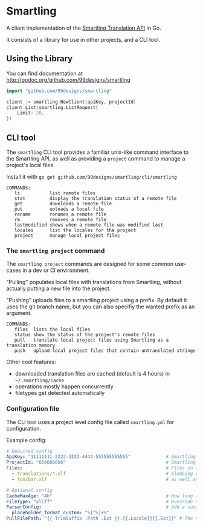 # Smartling

A client implementation of the [Smartling Translation API](https://docs.smartling.com/display/docs/Smartling+Translation+API) in Go.

It consists of a library for use in other projects, and a CLI tool.

## Using the Library

You can find documentation at http://godoc.org/github.com/99designs/smartling

```go
import "github.com/99designs/smartling"

client := smartling.NewClient(apiKey, projectId)
client.List(smartling.ListRequest{
    Limit: 20,
})
```

## CLI tool

The `smartling` CLI tool provides a familiar unix-like command interface to the Smartling API, as well as providing a `project` command to manage a project's local files.

Install it with `go get github.com/99designs/smartling/cli/smartling`


```
COMMANDS:
   ls           list remote files
   stat         display the translation status of a remote file
   get          downloads a remote file
   put          uploads a local file
   rename       renames a remote file
   rm           removes a remote file
   lastmodified shows when a remote file was modified last
   locales      list the locales for the project
   project      manage local project files
```

### The `smartling project` command

The `smartling project` commands are designed for some common use-cases in a dev or CI environment.

"Pulling" populates local files with translations from Smartling, without actually putting a new file into the project.

"Pushing" uploads files to a smartling project using a prefix. By default it uses the git branch name, but you can also specifiy the wanted prefix as an argument.

```
COMMANDS:
   files  lists the local files
   status show the status of the project's remote files
   pull   translate local project files using Smartling as a translation memory
   push   upload local project files that contain untranslated strings
```

Other cool features:
- downloaded translation files are cached (default is 4 hours) in `~/.smartling/cache`
- operations mostly happen concurrently
- filetypes get detected automatically


### Configuration file

The CLI tool uses a project level config file called `smartling.yml` for configuration.

Example config:
```yaml
# Required config
ApiKey: "11111111-2222-3333-4444-555555555555"             # Smartling API Key
ProjectId: "666666666"                                     # Smartling Project Id
Files:                                                     # Files in the project
  - translations/*.xlf                                     # Globbing can be used,
  - foo/bar.xlf                                            # as well as individual files

# Optional config
CacheMaxAge: "4h"                                          # How long to cache translated files for
FileType: "xliff"                                          # Override the detected file type
ParserConfig:                                              # Add a custom configuration
  placeholder_format_custom: "%[^%]+%"
PullFilePath: "{{ TrimSuffix .Path .Ext }}.{{.Locale}}{{.Ext}}" # The naming scheme when pulling files
```
